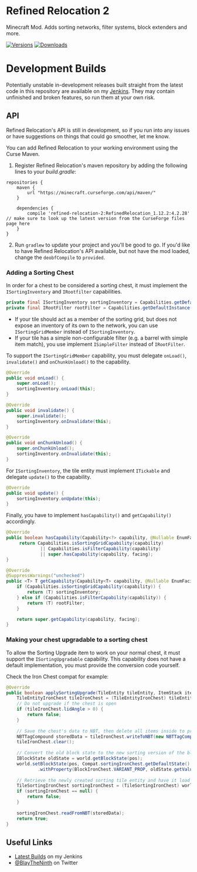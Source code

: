 # Refined Relocation 2

Minecraft Mod. Adds sorting networks, filter systems, block extenders and more.

[![Versions](http://cf.way2muchnoise.eu/versions/refined-relocation-2.svg)](https://minecraft.curseforge.com/projects/refined-relocation-2) [![Downloads](http://cf.way2muchnoise.eu/full_refined-relocation-2_downloads.svg)](https://minecraft.curseforge.com/projects/refined-relocation-2)

# Development Builds
Potentially unstable in-development releases built straight from the latest code in this repository are available on my [Jenkins](http://jenkins.blay09.net).
They may contain unfinished and broken features, so run them at your own risk.

## API

Refined Relocation's API is still in development, so if you run into any issues or have suggestions on things that could go smoother, let me know.

You can add Refined Relocation to your working environment using the Curse Maven.

1. Register Refined Relocation's maven repository by adding the following lines to your _build.gradle_:

```
repositories {
    maven {
        url "https://minecraft.curseforge.com/api/maven/"
    }
    
    dependencies {
        compile 'refined-relocation-2:RefinedRelocation_1.12.2:4.2.28' // make sure to look up the latest version from the CurseForge files page here
    }
}
```

2. Run `gradlew` to update your project and you'll be good to go. 
If you'd like to have Refined Relocation's API available, but not have the mod loaded, 
change the `deobfCompile` to `provided`.

### Adding a Sorting Chest
In order for a chest to be considered a sorting chest, it must implement the `ISortingInventory` and `IRootfilter` capabilities.
```java
private final ISortingInventory sortingInventory = Capabilities.getDefaultInstance(Capabilities.SORTING_INVENTORY);
private final IRootFilter rootFilter = Capabilities.getDefaultInstance(Capabilities.ROOT_FILTER);
```

* If your tile should act as a member of the sorting grid, but does not expose an inventory of its own to the network, you can use `ISortingGridMember` instead of `ISortingInventory`.
* If your tile has a simple non-configurable filter (e.g. a barrel with simple item match), you use implement `ISimpleFilter` instead of `IRootFilter`.

To support the `ISortingGridMember` capability, you must delegate `onLoad()`, `invalidate()` and `onChunkUnload()` to the capability.
```java
@Override
public void onLoad() {
    super.onLoad();
    sortingInventory.onLoad(this);
}

@Override
public void invalidate() {
    super.invalidate();
    sortingInventory.onInvalidate(this);
}

@Override
public void onChunkUnload() {
    super.onChunkUnload();
    sortingInventory.onInvalidate(this);
}
```

For `ISortingInventory`, the tile entity must implement `ITickable` and delegate `update()` to the capability.
```java
@Override
public void update() {
    sortingInventory.onUpdate(this);
}
```

Finally, you have to implement `hasCapability()` and `getCapability()` accordingly.

```java
@Override
public boolean hasCapability(Capability<?> capability, @Nullable EnumFacing facing) {
     return Capabilities.isSortingGridCapability(capability)
             || Capabilities.isFilterCapability(capability)
             || super.hasCapability(capability, facing);
}

@Override
@SuppressWarnings("unchecked")
public <T> T getCapability(Capability<T> capability, @Nullable EnumFacing facing) {
    if (Capabilities.isSortingGridCapability(capability)) {
        return (T) sortingInventory;
    } else if (Capabilities.isFilterCapability(capability)) {
        return (T) rootFilter;
    }

    return super.getCapability(capability, facing);
}
```

### Making your chest upgradable to a sorting chest
To allow the Sorting Upgrade item to work on your normal chest, it must support the `ISortingUpgradable` capability.
This capability does not have a default implementation, you must provide the conversion code yourself.

Check the Iron Chest compat for example:
```java
@Override
public boolean applySortingUpgrade(TileEntity tileEntity, ItemStack itemStack, EntityPlayer player, World world, BlockPos pos, EnumFacing side, float hitX, float hitY, float hitZ, EnumHand hand) {
    TileEntityIronChest tileIronChest = (TileEntityIronChest) tileEntity;
    // Do not upgrade if the chest is open
    if (tileIronChest.lidAngle > 0) {
        return false;
    }
    
    // Save the chest's data to NBT, then delete all items inside to prevent them from dropping when replacing the block
    NBTTagCompound storedData = tileIronChest.writeToNBT(new NBTTagCompound());
    tileIronChest.clear();
    
    // Convert the old block state to the new sorting version of the block state
    IBlockState oldState = world.getBlockState(pos);
    world.setBlockState(pos, Compat.sortingIronChest.getDefaultState()
            .withProperty(BlockIronChest.VARIANT_PROP, oldState.getValue(BlockIronChest.VARIANT_PROP)));
    
    // Retrieve the newly created sorting tile entity and have it load the previously saved NBT
    TileSortingIronChest sortingIronChest = (TileSortingIronChest) world.getTileEntity(pos);
    if (sortingIronChest == null) {
        return false;
    }
    
    sortingIronChest.readFromNBT(storedData);
    return true;
}
```

## Useful Links
* [Latest Builds](http://jenkins.blay09.net/) on my Jenkins
* [@BlayTheNinth](https://twitter.com/BlayTheNinth) on Twitter